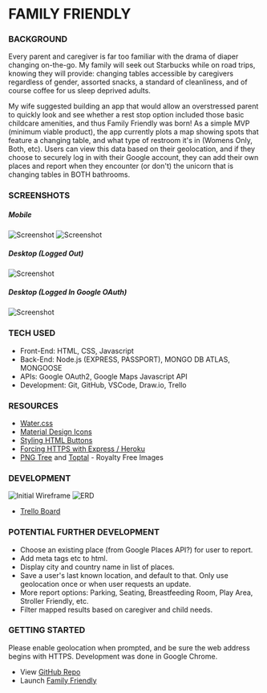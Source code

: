 # FAMILY FRIENDLY

### BACKGROUND

Every parent and caregiver is far too familiar with the drama of diaper changing on-the-go. My family will seek out Starbucks while on road trips, knowing they will provide: changing tables accessible by caregivers regardless of gender, assorted snacks, a standard of cleanliness, and of course coffee for us sleep deprived adults.

My wife suggested building an app that would allow an overstressed parent to quickly look and see whether a rest stop option included those basic childcare amenities, and thus Family Friendly was born! As a simple MVP (minimum viable product), the app currently plots a map showing spots that feature a changing table, and what type of restroom it's in (Womens Only, Both, etc). Users can view this data based on their geolocation, and if they choose to securely log in with their Google account, they can add their own places and report when they encounter (or don't) the unicorn that is changing tables in BOTH bathrooms.

### SCREENSHOTS

##### Mobile

![Screenshot](./docs/mobile-splash.jpg 'Screenshot')
![Screenshot](./docs/mobile-reports.jpg 'Screenshot')

##### Desktop (Logged Out)

![Screenshot](./docs/desktop-list-loggedout.png 'Screenshot')

##### Desktop (Logged In Google OAuth)

![Screenshot](./docs/desktop-list.png 'Screenshot')

### TECH USED

- Front-End: HTML, CSS, Javascript
- Back-End: Node.js (EXPRESS, PASSPORT), MONGO DB ATLAS, MONGOOSE
- APIs: Google OAuth2, Google Maps Javascript API
- Development: Git, GitHub, VSCode, Draw.io, Trello

### RESOURCES

- [Water.css](https://watercss.kognise.dev/)
- [Material Design Icons](http://google.github.io/material-design-icons/)
- [Styling HTML Buttons](https://fdossena.com/?p=html5cool/buttons/i.frag)
- [Forcing HTTPS with Express / Heroku](https://jaketrent.com/post/https-redirect-node-heroku)
- [PNG Tree](pngtree.com) and [Toptal](https://www.toptal.com/designers/subtlepatterns/) - Royalty Free Images

### DEVELOPMENT

![Initial Wireframe](./docs/wireframe.jpg 'Initial Wireframe - Main Page')
![ERD](./docs/erd.drawio.svg 'Entity Relationship Diagram')

- [Trello Board](https://trello.com/b/y4dMEE1k/project-2)

### POTENTIAL FURTHER DEVELOPMENT

- Choose an existing place (from Google Places API?) for user to report.
- Add meta tags etc to html.
- Display city and country name in list of places.
- Save a user's last known location, and default to that. Only use geolocation once or when user requests an update.
- More report options: Parking, Seating, Breastfeeding Room, Play Area, Stroller Friendly, etc.
- Filter mapped results based on caregiver and child needs.

### GETTING STARTED

Please enable geolocation when prompted, and be sure the web address begins with HTTPS. Development was done in Google Chrome.

- View [GitHub Repo](https://github.com/benhammondmusic/familyfriendly)
- Launch [Family Friendly](https://benhammond-familyfriendly.herokuapp.com)
